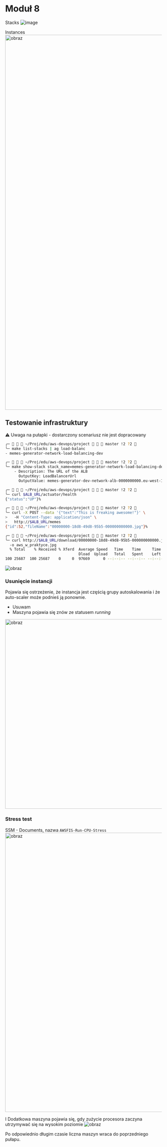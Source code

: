# Moduł 8

Stacks
![image](https://user-images.githubusercontent.com/1813036/124928869-49efb480-e000-11eb-983d-b6e0ef63fd17.png)

Instances
<img width="1203" alt="obraz" src="https://user-images.githubusercontent.com/1813036/124963157-c2b23900-e01f-11eb-9f5c-30862172d147.png">

## Testowanie infrastruktury
:warning: Uwaga na pułapki - dostarczony scenariusz nie jest dopracowany

```bash
╭─    ~/Proj/edu/aws-devops/project    master !2 ?2 
╰─ make list-stacks | ag load-balanc
- memes-generator-network-load-balancing-dev

╭─    ~/Proj/edu/aws-devops/project    master !2 ?2 
╰─ make show-stack stack_name=memes-generator-network-load-balancing-dev
    - Description: The URL of the ALB
      OutputKey: LoadBalancerUrl
      OutputValue: memes-generator-dev-network-alb-0000000000.eu-west-1.elb.amazonaws.com

╭─    ~/Proj/edu/aws-devops/project    master !2 ?2 
╰─ curl $ALB_URL/actuator/health                                                                                                        ─╯
{"status":"UP"}%

╭─    ~/Proj/edu/aws-devops/project    master !2 ?2 
╰─ curl -X POST --data '{"text":"This is freaking awesome!"}' \                                                                         ─╯
>   -H "Content-Type: application/json" \
>   http://$ALB_URL/memes
{"id":52,"fileName":"00000000-18d8-49d8-95b5-000000000000.jpg"}%

╭─    ~/Proj/edu/aws-devops/project    master !2 ?2 
╰─ curl http://$ALB_URL/download/00000000-18d8-49d8-95b5-000000000000.jpg \                                                             ─╯
  -o aws_w_praktyce.jpg
  % Total    % Received % Xferd  Average Speed   Time    Time     Time  Current
                                 Dload  Upload   Total   Spent    Left  Speed
100 25687  100 25687    0     0  97669      0 --:--:-- --:--:-- --:--:-- 98041
```

![obraz](https://user-images.githubusercontent.com/1813036/124987869-9ad1ce00-e03d-11eb-8a58-8d9902fc08fe.png)

### Usunięcie instancji

Pojawia się ostrzeżenie, że instancja jest częścią grupy autoskalowania i że auto-scaler może podnieś ją ponownie.

- Usuwam
- Maszyna pojawia się znów ze statusem _running_
<img width="608" alt="obraz" src="https://user-images.githubusercontent.com/1813036/124988394-39f6c580-e03e-11eb-9329-2b90b1e72eb5.png">

### Stress test

SSM - Documents, nazwa `AWSFIS-Run-CPU-Stress`
<img width="896" alt="obraz" src="https://user-images.githubusercontent.com/1813036/124989944-01f08200-e040-11eb-85ff-53d2285eece4.png">

I Dodatkowa maszyna pojawia się, gdy zużycie procesora zaczyna utrzymywać się na wysokim poziomie
![obraz](https://user-images.githubusercontent.com/1813036/124991382-db334b00-e041-11eb-99b5-064582e7b3d8.png)

Po odpowiednio długim czasie liczna maszyn wraca do poprzedniego pułapu.

